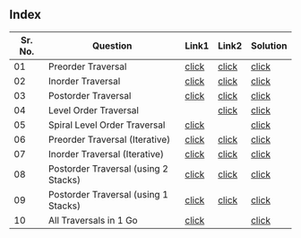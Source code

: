 ## Index 

Sr. No. | Question|Link1 | Link2 | Solution
---|---|---|---|---
01 | Preorder Traversal | [click](https://practice.geeksforgeeks.org/problems/preorder-traversal/1?utm_source=youtube&utm_medium=collab_striver_ytdescription&utm_campaign=preorder-traversal) |[click](https://leetcode.com/problems/binary-tree-preorder-traversal/)| [click](./Solutions/PreOrderRecursive.java)
02 | Inorder Traversal | [click](https://practice.geeksforgeeks.org/problems/inorder-traversal/1?utm_source=youtube&utm_medium=collab_striver_ytdescription&utm_campaign=inorder-traversal) | [click](https://leetcode.com/problems/binary-tree-inorder-traversal/) | [click](./Solutions/inOrderRecursive.java)
03 | Postorder Traversal | [click](https://practice.geeksforgeeks.org/problems/postorder-traversal/1?utm_source=youtube&utm_medium=collab_striver_ytdescription&utm_campaign=postorder-traversal) |[click](https://leetcode.com/problems/binary-tree-postorder-traversal/)| [click](./Solutions/)
04 | Level Order Traversal || [click](https://leetcode.com/problems/binary-tree-level-order-traversal/) | [click](./Solutions/LevelOrderTraversal.java)
05 | Spiral Level Order Traversal | [click](https://practice.geeksforgeeks.org/problems/level-order-traversal-in-spiral-form/1?utm_source=youtube&utm_medium=collab_striver_ytdescription&utm_campaign=level-order-traversal-in-spiral-form) || [click](./Solutions/SpiralLevelOrderTraversal.java)
06 | Preorder Traversal (Iterative) | [click](https://practice.geeksforgeeks.org/problems/preorder-traversal/1?utm_source=youtube&utm_medium=collab_striver_ytdescription&utm_campaign=preorder-traversal) | [click](https://leetcode.com/problems/binary-tree-preorder-traversal/) | [click](./Solutions/PreOrderRecursive.java)
07 | Inorder Traversal (Iterative) | [click](https://practice.geeksforgeeks.org/problems/inorder-traversal/1?utm_source=youtube&utm_medium=collab_striver_ytdescription&utm_campaign=inorder-traversal) | [click](https://leetcode.com/problems/binary-tree-inorder-traversal/) | [click](./Solutions/InorderTraversal.java)
08 | Postorder Traversal (using 2 Stacks)| [click](https://practice.geeksforgeeks.org/problems/postorder-traversal/1?utm_source=youtube&utm_medium=collab_striver_ytdescription&utm_campaign=ostorder-traversal) | [click](https://leetcode.com/problems/binary-tree-postorder-traversal/) | [click](./Solutions/PostorderTraversalUsing2stacks.java)
09 | Postorder Traversal (using 1 Stacks)| [click](https://practice.geeksforgeeks.org/problems/postorder-traversal/1?utm_source=youtube&utm_medium=collab_striver_ytdescription&utm_campaign=ostorder-traversal) | [click](https://leetcode.com/problems/binary-tree-postorder-traversal/) | [click](./Solutions/postOrderTraversalUsing1Stack.java)
10 | All Traversals in 1 Go | [click](https://www.codingninjas.com/codestudio/problems/tree-traversal_981269?topList=striver-sde-sheet-problems&leftPanelTab=1) || [click](./Solutions/AllTraversalIn1Go.java)